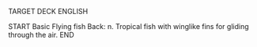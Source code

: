 TARGET DECK
ENGLISH

START
Basic
Flying fish
Back: n. Tropical fish with winglike fins for gliding through the air.
END
